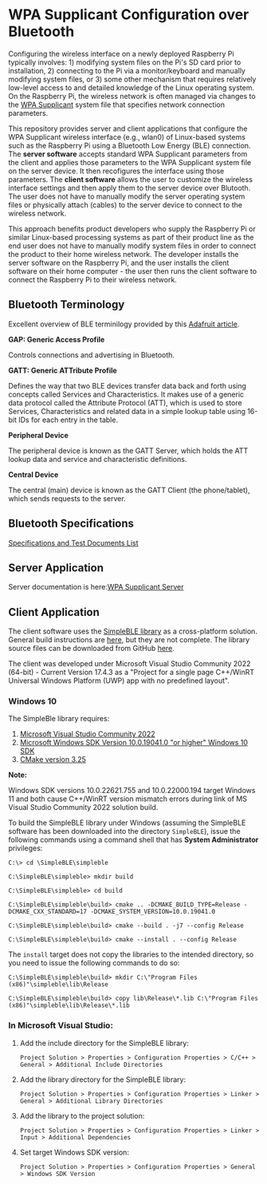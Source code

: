 # WPA Supplicant Configuration over Bluetooth
Configuring the wireless interface on a newly deployed Raspberry Pi typically involves: 1) modifying system files on the Pi's SD card prior to installation, 2) connecting to the Pi via a monitor/keyboard and manually modifying system files, or 3) some other mechanism that requires relatively low-level access to and detailed knowledge of the Linux operating system. On the Raspberry Pi, the wireless network is often managed via changes to the [WPA Supplicant](https://wiki.archlinux.org/title/wpa_supplicant) system file that specifies network connection parameters.

This repository provides server and client applications that configure the WPA Supplicant wireless interface (e.g., wlan0) of Linux-based systems such as the Raspberry Pi using a Bluetooth Low Energy (BLE) connection. The **server software** accepts standard WPA Supplicant parameters from the client and applies those parameters to the WPA Supplicant system file on the server device. It then recofigures the interface using those parameters. The **client software** allows the user to customize the wireless interface settings and then apply them to the server device over Blutooth. The user does not have to manually modify the server operating system files or physically attach (cables) to the server device to connect to the wireless network.

This approach benefits product developers who supply the Raspberry Pi or similar Linux-based processing systems as part of their product line as the end user does not have to manually modify system files in order to connect the product to their home wireless network. The developer installs the server software on the Raspberry Pi, and the user installs the client software on their home computer - the user then runs the client software to connect the Raspberry Pi to their wireless network.

## Bluetooth Terminology
Excellent overview of BLE terminilogy provided by this [Adafruit article](https://learn.adafruit.com/introduction-to-bluetooth-low-energy).

**GAP: Generic Access Profile**

Controls connections and advertising in Bluetooth. 

**GATT: Generic ATTribute Profile**

Defines the way that two BLE devices transfer data back and forth using concepts called Services and Characteristics. It makes use of a generic
data protocol called the Attribute Protocol (ATT), which is used to store Services, Characteristics and related data in a simple lookup table
using 16-bit IDs for each entry in the table.

**Peripheral Device**

The peripheral device is known as the GATT Server, which holds the ATT lookup data and service and characteristic definitions.

**Central Device**

The central (main) device is known as the GATT Client (the phone/tablet), which sends requests to the server.

## Bluetooth Specifications

[Specifications and Test Documents List](https://www.bluetooth.com/specifications/specs/)

## Server Application

Server documentation is here:[WPA Supplicant Server](https://google.com)

## Client Application

The client software uses the [SimpleBLE library](https://simpleble.readthedocs.io/en/latest/index.html) as a cross-platform solution. General build instructions are [here](https://simpleble.readthedocs.io/en/latest/simpleble/usage.html), but they are not complete. The library source files can be downloaded from GitHub [here](https://github.com/OpenBluetoothToolbox/SimpleBLE).

The client was developed under Microsoft Visual Studio Community 2022 (64-bit) - Current Version 17.4.3 as a "Project for a single page C++/WinRT Universal Windows Platform (UWP) app with no predefined layout".

### Windows 10

The SimpleBle library requires:

1. [Microsoft Visual Studio Community 2022](https://visualstudio.microsoft.com/vs/community/)
2. [Microsoft Windows SDK Version 10.0.19041.0 "or higher" Windows 10 SDK](https://developer.microsoft.com/en-us/windows/downloads/sdk-archive/)
3. [CMake version 3.25](https://cmake.org/download/)

**Note:**

Windows SDK versions 10.0.22621.755 and 10.0.22000.194 target Windows 11 and both cause C++/WinRT version mismatch errors during link of MS Visual Studio Community 2022 solution build.

To build the SimpleBLE library under Windows (assuming the SimpleBLE software has been downloaded into the directory `SimpleBLE`), issue the following commands using a command shell that has **System Administrator** privileges:

`C:\> cd \SimpleBLE\simpleble`

`C:\SimpleBLE\simpleble> mkdir build`

`C:\SimpleBLE\simpleble> cd build`

`C:\SimpleBLE\simpleble\build> cmake .. -DCMAKE_BUILD_TYPE=Release -DCMAKE_CXX_STANDARD=17 -DCMAKE_SYSTEM_VERSION=10.0.19041.0`

`C:\SimpleBLE\simpleble\build> cmake --build . -j7 --config Release`

`C:\SimpleBLE\simpleble\build> cmake --install . --config Release`

The `install` target does not copy the libraries to the intended directory, so you need to issue the following commands to do so:

`C:\SimpleBLE\simpleble\build> mkdir C:\"Program Files (x86)"\simpleble\lib\Release`

`C:\SimpleBLE\simpleble\build> copy lib\Release\*.lib C:\"Program Files (x86)"\simpleble\lib\Release\*.lib`

### In Microsoft Visual Studio:

1. Add the include directory for the SimpleBLE library:

    `Project Solution > Properties > Configuration Properties > C/C++ > General > Additional Include Directories`

2. Add the library directory for the SimpleBLE library:

    `Project Solution > Properties > Configuration Properties > Linker > General > Additional Library Directories`

3. Add the library to the project solution:

    `Project Solution > Properties > Configuration Properties > Linker > Input > Additional Dependencies`

4. Set target Windows SDK version:
 
    `Project Solution > Properties > Configuration Properties > General > Windows SDK Version`
